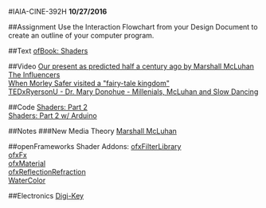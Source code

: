 #IAIA-CINE-392H
**10/27/2016**

##Assignment
Use the Interaction Flowchart from your Design Document to create an outline of your computer program.

##Text
[ofBook: Shaders](http://openframeworks.cc/ofBook/chapters/shaders.html)  

##Video
[Our present as predicted half a century ago by Marshall McLuhan](https://www.youtube.com/watch?v=viuIKgjLnDE)  
[The Influencers](http://www.cbsnews.com/news/60-minutes-kim-kardashian-logan-paul-social-media-influencers/)  
[When Morley Safer visited a "fairy-tale kingdom"](http://www.cbsnews.com/news/when-morley-safer-visited-a-fairy-tale-kingdom/)  
[TEDxRyersonU - Dr. Mary Donohue - Millenials, McLuhan and Slow Dancing](https://www.youtube.com/watch?v=f0PUrZQjVRw)  

##Code
[Shaders: Part 2](../c++/026_Shaders_Part2)  
[Shaders: Part 2 w/ Arduino](../c++/027_Shaders_Part2_Arduino)  

##Notes 
###New Media Theory
[Marshall McLuhan](https://goo.gl/EkIUu0)

##openFrameworks Shader Addons:
[ofxFilterLibrary](https://github.com/mfargo/ofxFilterLibrary)  
[ofxFx](https://github.com/patriciogonzalezvivo/ofxFX)  
[ofxMaterial](https://github.com/kashimAstro/ofxGLSLMaterial)  
[ofxReflectionRefraction](https://github.com/kashimAstro/ofxReflectionRefraction)  
[WaterColor](https://github.com/kashimAstro/WaterColor)  

##Electronics
[Digi-Key](http://www.digikey.com/)
